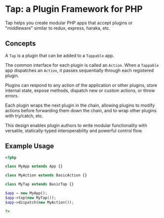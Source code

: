 # Tap: a Plugin Framework for PHP

Tap helps you create modular PHP apps that accept plugins or "middleware"
similar to redux, express, haraka, etc.

## Concepts

A `Tap` is a plugin that can be added to a `Tappable` app.

The common interface for each plugin is called an `Action`. When a `Tappable`
app dispatches an `Action`, it passes sequentially through each registered
plugin.

Plugins can respond to any action of the application or other plugins, store
internal state, expose methods, dispatch new or custom actions, or throw errors.

Each plugin wraps the next plugin in the chain, allowing plugins to modify
actions before forwarding them down the chain, and to wrap other plugins with
try/catch, etc.

This design enables plugin authors to write modular functionality with
versatile, statically-typed interoperability and powerful control flow.


## Example Usage

```php
<?php

class MyApp extends App {}

class MyAction extends BasicAction {}

class MyTap extends BasicTap {}

$app = new MyApp();
$app->tap(new MyTap());
$app->dispatch(new MyAction());

?>
```

